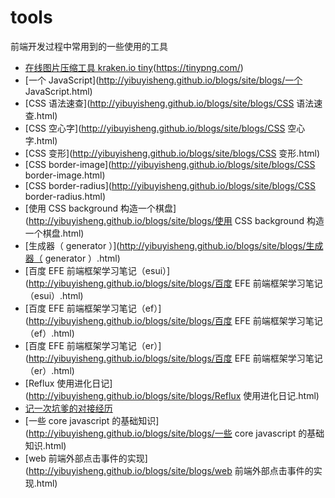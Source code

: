 # tools
前端开发过程中常用到的一些使用的工具
* [在线图片压缩工具 kraken.io tiny](https://kraken.io/web-interface)(https://tinypng.com/)
* [一个 JavaScript](http://yibuyisheng.github.io/blogs/site/blogs/一个 JavaScript.html)
* [CSS 语法速查](http://yibuyisheng.github.io/blogs/site/blogs/CSS 语法速查.html)
* [CSS 空心字](http://yibuyisheng.github.io/blogs/site/blogs/CSS 空心字.html)
* [CSS 变形](http://yibuyisheng.github.io/blogs/site/blogs/CSS 变形.html)
* [CSS border-image](http://yibuyisheng.github.io/blogs/site/blogs/CSS border-image.html)
* [CSS border-radius](http://yibuyisheng.github.io/blogs/site/blogs/CSS border-radius.html)
* [使用 CSS background 构造一个棋盘](http://yibuyisheng.github.io/blogs/site/blogs/使用 CSS background 构造一个棋盘.html)
* [生成器（ generator ）](http://yibuyisheng.github.io/blogs/site/blogs/生成器（ generator ）.html)
* [百度 EFE 前端框架学习笔记（esui）](http://yibuyisheng.github.io/blogs/site/blogs/百度 EFE 前端框架学习笔记（esui）.html)
* [百度 EFE 前端框架学习笔记（ef）](http://yibuyisheng.github.io/blogs/site/blogs/百度 EFE 前端框架学习笔记（ef）.html)
* [百度 EFE 前端框架学习笔记（er）](http://yibuyisheng.github.io/blogs/site/blogs/百度 EFE 前端框架学习笔记（er）.html)
* [Reflux 使用进化日记](http://yibuyisheng.github.io/blogs/site/blogs/Reflux 使用进化日记.html)
* [记一次坑爹的对接经历](http://yibuyisheng.github.io/blogs/site/blogs/记一次坑爹的对接经历.html)
* [一些 core javascript 的基础知识](http://yibuyisheng.github.io/blogs/site/blogs/一些 core javascript 的基础知识.html)
* [web 前端外部点击事件的实现](http://yibuyisheng.github.io/blogs/site/blogs/web 前端外部点击事件的实现.html)
